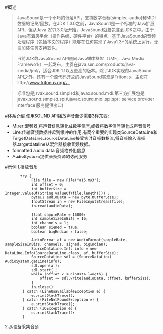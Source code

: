 #概述

>JavaSound是一个小巧的低层API，支持数字音频(simpled-audio)和MIDI数据的记录/回放。在JDK 1.3.0之前，JavaSound是一个标准的Java扩展API，但从Java 2的1.3.0版开始，JavaSound就被包含到JDK之中。由于Java有着跨平台（操作系统、硬件平台）的特点，基于JavaSound的音频处理程序（包括本文的程序）能够在任何实现了Java1.3+的系统上运行，无需加装任何支持软件。

>当前JDK的JavaSound API随同Java媒体框架（JMF，Java Media Framework）一起发布，主页在java.sun.com/products/java-media/jmf/，适合JDK 1.1以及更高的版本。除了JDK实现的JavaSound API之外，还有一个源代码开放的JavaSound实现是Tritonus，主页在http://www.tritonus.org/。

>标准包是javax.sound.simpled和javax.sound.midi.第三方扩展包是javax.sound.simpled.spi和javax.sound.midi.spi(spi : service provider interface 服务提供接口)

#体系介绍
使用SOUND API播放声音至少需要3样东西:
* Mixer:混频器,将声音信息转化成数字信号,或者将数字信号转化成声音信号
* Line:传输音频数据并起到缓冲的作用,有两个重要的实现类SourceDataLine和TargetDataLine.sourceDataLine接受实时音频数据流,将音频输入混频器.targetdataline从混合器接收音频数据。
* formatted audio data:音频格式化信息
* AudioSystem:提供音频资源的访问服务


#示例
1.播放音乐
````
       try {  
            File file = new File("a15.mp3");  
            int offset = 0;  
            int bufferSize = Integer.valueOf(String.valueOf(file.length())) ;  
            byte[] audioData = new byte[bufferSize];  
            InputStream in = new FileInputStream(file);  
            in.read(audioData);  
            
            float sampleRate = 16000;  
            int sampleSizeInBits = 16;  
            int channels = 1;  
            boolean signed = true;  
            boolean bigEndian = false;  
         
            AudioFormat af = new AudioFormat(sampleRate, sampleSizeInBits, channels, signed, bigEndian);  
            SourceDataLine.Info info = new DataLine.Info(SourceDataLine.class, af, bufferSize);  
            SourceDataLine sdl = (SourceDataLine) AudioSystem.getLine(info);  
            sdl.open(af);  
            sdl.start();  
            while (offset < audioData.length) {  
                offset += sdl.write(audioData, offset, bufferSize);  
            }  
            in.close();
        } catch (LineUnavailableException e) {  
            e.printStackTrace();  
        } catch (FileNotFoundException e) {  
            e.printStackTrace();  
        } catch (IOException e) {  
            e.printStackTrace();  
        }  

````

2.从设备采集音频